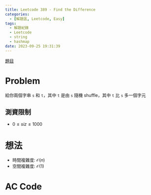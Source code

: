 ```yaml
---
title: Leetcode 389 - Find the Difference
categories:
  - [解題區, Leetcode, Easy]
tags:
  - 解題紀錄
  - Leetcode
  - string
  - hashmap
date: 2023-09-25 19:31:39
---
```


[題目](https://leetcode.com/problems/find-the-difference/description/)

# Problem

給你兩個字串 `s` 和 `t`，其中 `t` 是由 `s` 隨機 shuffle，其中 `t` 比 `s` 多一個字元

## 測資限制

- $0 \le siz \le 1000$

# 想法

- 時間複雜度: $\mathcal{O}(n)$
- 空間複雜度: $\mathcal{O}(1)$

# AC Code

<script src="https://emgithub.com/embed-v2.js?target=https%3A%2F%2Fgithub.com%2Froy4801%2Fsolved_problems%2Fblob%2Fmaster%2Fleetcode%2F389.cpp%23L18-L36&style=github&type=code&showBorder=on&showLineNumbers=on&showFileMeta=on&showFullPath=on&showCopy=on"></script>

<!-- # 賞析


# 心得 -->


